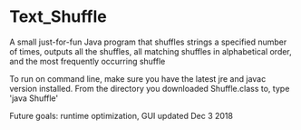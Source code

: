 # Text_Shuffle
A small just-for-fun Java program that shuffles strings a specified number of times, outputs all the shuffles, all matching shuffles in alphabetical order, and the most frequently occurring shuffle

To run on command line, make sure you have the latest jre and javac version installed. From the directory you downloaded Shuffle.class to, type 'java Shuffle'

Future goals: runtime optimization, GUI
updated Dec 3 2018
